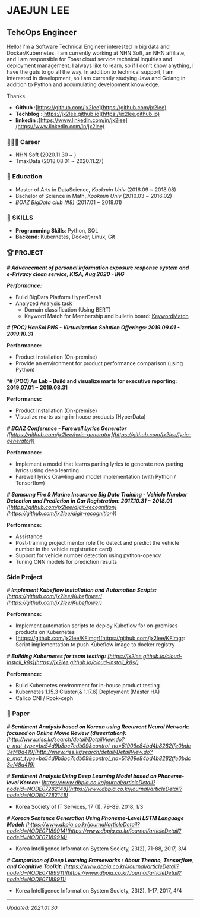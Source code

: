 # JAEJUN LEE

## TehcOps Engineer

Hello! I'm a Software Technical Engineer interested in big data and Docker/Kubernetes. I am currently working at NHN Soft, an NHN affiliate, and I am responsible for Toast cloud service technical inquiries and deployment management. I always like to learn, so if I don't know anything, I have the guts to go all the way. In addition to technical support, I am interested in development, so I am currently studying Java and Golang in addition to Python and accumulating development knowledge.

Thanks.

- **Github**    :[https://github.com/jx2lee](https://github.com/jx2lee)
- **Techblog**  :[https://jx2lee.github.io](https://jx2lee.github.io)
- **linkedin**  :[https://www.linkedin.com/in/jx2lee](https://www.linkedin.com/in/jx2lee)  

### 👨🏻‍💻 Career

- NHN Soft (2020.11.30 ~ )
- TmaxData (2018.08.01 ~ 2020.11.27)

### 📖 Education

- Master of Arts in DataScience, *Kookmin Univ* (2016.09 ~ 2018.08)
- Bachelor of Science in Math, *Kookmin Univ* (2010.03 ~ 2016.02)
- *BOAZ BigData club (#8)* (2017.01 ~ 2018.01)

### 🍳 SKILLS

* **Programming Skills**: Python, SQL
* **Backend**: Kubernetes, Docker, Linux, Git

### 🏆 PROJECT

***# Advancement of personal information exposure response system and e-Privacy clean service, KISA, Aug 2020 - ING***

***Performance:***

* Build BigData Platform HyperData8
* Analyzed Analysis task
   * Domain classification (Using BERT)
   * Keyword Match for Membership and bulletin board: [KeywordMatch](https://github.com/jx2lee/KeywordMatch)

***# (POC) HanSol PNS - Virtualization Solution Offerings: 2019.09.01 ~ 2019.10.31***

**Performance:**

- Product Installation (On-premise)
- Provide an environment for product performance comparison (using Python)

***# (POC) An Lab - Build and visualize marts for executive reporting: 2019.07.01 ~ 2019.08.31**

**Performance:**

- Product Installation (On-premise)
- Visualize marts using in-house products (HyperData)

***# BOAZ Conference - Farewell Lyrics Generator** ([https://github.com/jx2lee/lyric-generator](https://github.com/jx2lee/lyric-generator))*

**Performance:**

- Implement a model that learns parting lyrics to generate new parting lyrics using deep learning
- Farewell lyrics Crawling and model implementation (with Python / Tensorflow)

***# Samsung Fire & Marine Insurance Big Data Training - Vehicle Number Detection and Prediction in Car Registration: 2017.10.31 ~ 2018.01** ([https://github.com/jx2lee/digit-recognition](https://github.com/jx2lee/digit-recognition))*

**Performance:**

- Assistance
- Post-training project mentor role (To detect and predict the vehicle number in the vehicle registration card)
- Support for vehicle number detection using python-opencv
- Tuning CNN models for prediction results

### Side Project

***# Implement Kubeflow Installation and Automation Scripts:** [https://github.com/jx2lee/Kubeflower](https://github.com/jx2lee/Kubeflower)*

**Performance:**

- Implement automation scripts to deploy Kubeflow for on-premises products on Kubernetes
- [https://github.com/jx2lee/KFimgr](https://github.com/jx2lee/KFimgr: Script implementation to push Kubeflow image to docker registry

***# Building Kubernetes for team testing:** [https://jx2lee.github.io/cloud-install_k8s](https://jx2lee.github.io/cloud-install_k8s/)*

**Performance:**

- Build Kubernetes environment for in-house product testing
- Kubernetes 1.15.3 Cluster(& 1.17.6) Deployment (Master HA)
- Calico CNI / Rook-ceph

### 📄 Paper

***# Sentiment Analysis based on Korean using Recurrent Neural Network: focused on Online Movie Review (dissertation):** [http://www.riss.kr/search/detail/DetailView.do?p_mat_type=be54d9b8bc7cdb09&control_no=51909e84bd4b8282ffe0bdc3ef48d419](http://www.riss.kr/search/detail/DetailView.do?p_mat_type=be54d9b8bc7cdb09&control_no=51909e84bd4b8282ffe0bdc3ef48d419)*

***# Sentiment Analysis Using Deep Learning Model based on Phoneme-level Korean:** [https://www.dbpia.co.kr/journal/articleDetail?nodeId=NODE07282148](https://www.dbpia.co.kr/journal/articleDetail?nodeId=NODE07282148)*

- Korea Society of IT Services, 17 (1), 79-89, 2018, 1/3

***# Korean Sentence Generation Using Phoneme-Level LSTM Language Model:** [https://www.dbpia.co.kr/journal/articleDetail?nodeId=NODE07189914](https://www.dbpia.co.kr/journal/articleDetail?nodeId=NODE07189914)*

- Korea Intelligence Information System Society, 23(2), 71-88, 2017, 3/4

***# Comparison of Deep Learning Frameworks : About Theano, Tensorflow, and Cognitive Toolkit:** [https://www.dbpia.co.kr/Journal/articleDetail?nodeId=NODE07189911](https://www.dbpia.co.kr/Journal/articleDetail?nodeId=NODE07189911)*

- Korea Intelligence Information System Society, 23(2), 1-17, 2017, 4/4

---

*Updated: 2021.01.30*
